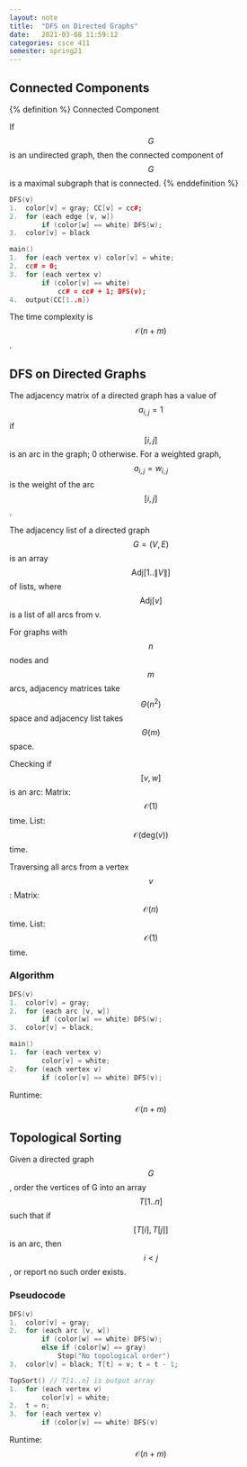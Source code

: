 ```yaml
---
layout: note
title:  "DFS on Directed Graphs"
date:   2021-03-08 11:59:12
categories: csce 411
semester: spring21
---
```


## Connected Components

{% definition %}
Connected Component

If $$G$$ is an undirected graph, then the connected component of $$G$$ is a maximal subgraph that is connected.
{% enddefinition %}

```cpp
DFS(v)
1.  color[v] = gray; CC[v] = cc#;
2.  for (each edge [v, w])
        if (color[w] == white) DFS(w);
3.  color[v] = black

main()
1.  for (each vertex v) color[v] = white;
2.  cc# = 0;
3.  for (each vertex v)
        if (color[v] == white)
            cc# = cc# + 1; DFS(v);
4.  output(CC[1..n])
```

The time complexity is $$\mathcal{O}(n + m)$$.

## DFS on Directed Graphs

The adjacency matrix of a directed graph has a value of $$a_{i,j} = 1$$ if $$[i, j]$$ is an arc in the graph; 0 otherwise. For a weighted graph, $$a_{i,j} = w_{i,j}$$ is the weight of the arc $$[i, j]$$.

The adjacency list of a directed graph $$G = (V, E)$$ is an array $$\text{Adj}[1..\|V\|]$$ of lists, where $$\text{Adj}[v]$$ is a list of all arcs from v.

For graphs with $$n$$ nodes and $$m$$ arcs, adjacency matrices take $$\Theta(n^2)$$ space and adjacency list takes $$\Theta(m)$$ space.

Checking if $$[v, w]$$ is an arc:
Matrix: $$\mathcal{O}(1)$$ time.
List: $$\mathcal{O}(\text{deg}(v))$$ time.

Traversing all arcs from a vertex $$v$$:
Matrix: $$\mathcal{O}(n)$$ time.
List: $$\mathcal{O}(1)$$ time.

### Algorithm
```cpp
DFS(v)
1.  color[v] = gray;
2.  for (each arc [v, w])
        if (color[w] == white) DFS(w);
3.  color[v] = black;

main()
1.  for (each vertex v)
        color[v] = white;
2.  for (each vertex v)
        if (color[v] == white) DFS(v);
```

Runtime: $$\mathcal{O}(n + m)$$

## Topological Sorting
Given a directed graph $$G$$, order the vertices of G into an array $$T[1..n]$$ such that if $$[T[i], T[j]]$$ is an arc, then $$i < j$$, or report no such order exists.

### Pseudocode
```cpp
DFS(v)
1.  color[v] = gray;
2.  for (each arc [v, w])
        if (color[w] == white) DFS(w);
        else if (color[w] == gray)
            Stop("No topological order")
3.  color[v] = black; T[t] = v; t = t - 1;

TopSort() // T[1..n] is output array
1.  for (each vertex v)
        color[v] = white;
2.  t = n;
3.  for (each vertex v)
        if (color[v] == white) DFS(v)
```

Runtime: $$\mathcal{O}(n + m)$$
